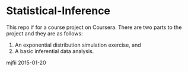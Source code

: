 # Statistical-Inference

This repo if for a course project on Coursera.  There are two parts to the project and they are as follows:

1. An exponential distribution simulation exercise, and
2. A basic inferential data analysis.

mjfii
2015-01-20